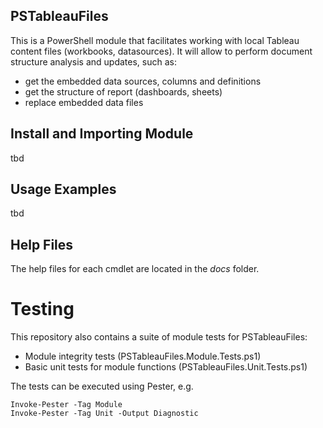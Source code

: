 ## PSTableauFiles
This is a PowerShell module that facilitates working with local Tableau content files (workbooks, datasources).
It will allow to perform document structure analysis and updates, such as:
- get the embedded data sources, columns and definitions
- get the structure of report (dashboards, sheets)
- replace embedded data files

## Install and Importing Module

tbd

## Usage Examples

tbd

## Help Files
The help files for each cmdlet are located in the *docs* folder.

# Testing
This repository also contains a suite of module tests for PSTableauFiles:
- Module integrity tests (PSTableauFiles.Module.Tests.ps1)
- Basic unit tests for module functions (PSTableauFiles.Unit.Tests.ps1)

The tests can be executed using Pester, e.g.

    Invoke-Pester -Tag Module
    Invoke-Pester -Tag Unit -Output Diagnostic
